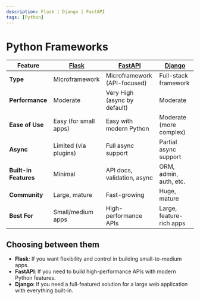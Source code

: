 ```yaml
---
description: Flask | Django | FastAPI
tags: [Python]
---
```


# Python Frameworks

| Feature               | [Flask](/docs/technologies/python/frameworks/flask.md) | [FastAPI](/docs/technologies/python/frameworks/fastapi.md) | [Django](/docs/technologies/python/frameworks/django.md) |
| --------------------- | ------------------------------------------------------ | ---------------------------------------------------------- | -------------------------------------------------------- |
| **Type**              | Microframework                                         | Microframework (API-focused)                               | Full-stack framework                                     |
| **Performance**       | Moderate                                               | Very High (async by default)                               | Moderate                                                 |
| **Ease of Use**       | Easy (for small apps)                                  | Easy with modern Python                                    | Moderate (more complex)                                  |
| **Async**             | Limited (via plugins)                                  | Full async support                                         | Partial async support                                    |
| **Built-in Features** | Minimal                                                | API docs, validation, async                                | ORM, admin, auth, etc.                                   |
| **Community**         | Large, mature                                          | Fast-growing                                               | Huge, mature                                             |
| **Best For**          | Small/medium apps                                      | High-performance APIs                                      | Large, feature-rich apps                                 |

## Choosing between them

- **Flask**: If you want flexibility and control in building small-to-medium apps.
- **FastAPI**: If you need to build high-performance APIs with modern Python features.
- **Django**: If you need a full-featured solution for a large web application with everything built-in.
